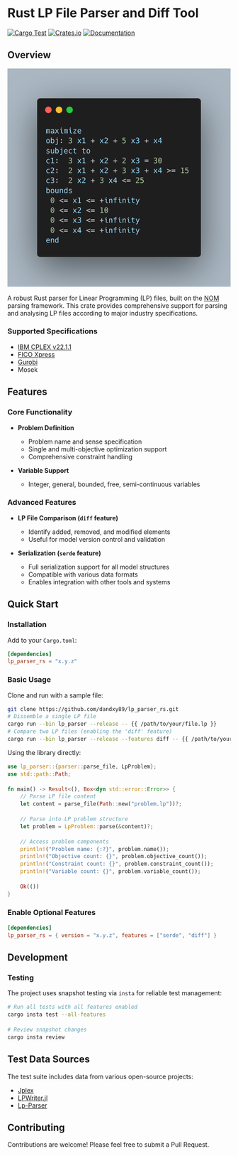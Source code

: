# Rust LP File Parser and Diff Tool

[![Cargo Test](https://github.com/dandxy89/congenial-enigma/actions/workflows/cargo_test.yml/badge.svg)](https://github.com/dandxy89/congenial-enigma/actions/workflows/cargo_test.yml)
[![Crates.io](https://img.shields.io/crates/v/lp_parser_rs.svg)](https://crates.io/crates/lp_parser_rs)
[![Documentation](https://docs.rs/lp_parser_rs/badge.svg)](https://docs.rs/lp_parser_rs/)

## Overview

![Logo](resources/carbon.png)

A robust Rust parser for Linear Programming (LP) files, built on the [NOM](https://docs.rs/nom/latest/nom/) parsing framework. This crate provides comprehensive support for parsing and analysing LP files according to major industry specifications.

### Supported Specifications

- [IBM CPLEX v22.1.1](https://www.ibm.com/docs/en/icos/22.1.1?topic=cplex-lp-file-format-algebraic-representation)
- [FICO Xpress](https://www.fico.com/fico-xpress-optimization/docs/dms2020-03/solver/optimizer/HTML/chapter10_sec_section102.html)
- [Gurobi](https://www.gurobi.com/documentation/current/refman/lp_format.html)
- Mosek

## Features

### Core Functionality

- **Problem Definition**
  - Problem name and sense specification
  - Single and multi-objective optimization support
  - Comprehensive constraint handling

- **Variable Support**
  - Integer, general, bounded, free, semi-continuous variables

### Advanced Features

- **LP File Comparison (`diff` feature)**
  - Identify added, removed, and modified elements
  - Useful for model version control and validation

- **Serialization (`serde` feature)**
  - Full serialization support for all model structures
  - Compatible with various data formats
  - Enables integration with other tools and systems

## Quick Start

### Installation

Add to your `Cargo.toml`:

```toml
[dependencies]
lp_parser_rs = "x.y.z"
```

### Basic Usage

Clone and run with a sample file:

```bash
git clone https://github.com/dandxy89/lp_parser_rs.git
# Dissemble a single LP file
cargo run --bin lp_parser --release -- {{ /path/to/your/file.lp }}
# Compare two LP files (enabling the 'diff' feature)
cargo run --bin lp_parser --release --features diff -- {{ /path/to/your/file.lp }} {{ /path/to/your/other/file.lp }}
```

Using the library directly:

```rust
use lp_parser::{parser::parse_file, LpProblem};
use std::path::Path;

fn main() -> Result<(), Box<dyn std::error::Error>> {
    // Parse LP file content
    let content = parse_file(Path::new("problem.lp"))?;

    // Parse into LP problem structure
    let problem = LpProblem::parse(&content)?;

    // Access problem components
    println!("Problem name: {:?}", problem.name());
    println!("Objective count: {}", problem.objective_count());
    println!("Constraint count: {}", problem.constraint_count());
    println!("Variable count: {}", problem.variable_count());

    Ok(())
}
```

### Enable Optional Features

```toml
[dependencies]
lp_parser_rs = { version = "x.y.z", features = ["serde", "diff"] }
```

## Development

### Testing

The project uses snapshot testing via `insta` for reliable test management:

```bash
# Run all tests with all features enabled
cargo insta test --all-features

# Review snapshot changes
cargo insta review
```

## Test Data Sources

The test suite includes data from various open-source projects:

- [Jplex](https://github.com/asbestian/jplex/blob/main/instances/afiro.lp)
- [LPWriter.jl](https://github.com/odow/LPWriter.jl/blob/master/test/model2.lp)
- [Lp-Parser](https://github.com/aphi/Lp-Parser)

## Contributing

Contributions are welcome! Please feel free to submit a Pull Request.
